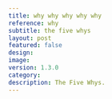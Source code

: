 ```yaml
---
title: why why why why why
reference: why
subtitle: the five whys
layout: post
featured: false
design: 
image: 
version: 1.3.0
category: 
description: The Five Whys.
---
```




<!-- 	What is it and why is it important? What were you inspired by? What were you interested in exploring?

		How does it work? How did you build it? What libraries do you use and why? Methodology? What kind of skills did you have at the time?

		Results? How long did it take you? How done is it? Are you satisfied, what parts are you looking to improve?
-->